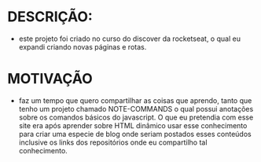 # DESCRIÇÃO:

* este projeto foi criado no curso do discover da rocketseat, o qual eu expandi criando novas páginas e rotas.

# MOTIVAÇÃO
* faz um tempo que quero compartilhar as coisas que aprendo, tanto que tenho um projeto chamado NOTE-COMMANDS o qual    possui anotações sobre os comandos básicos do javascript. O que eu pretendia com esse site era após aprender sobre HTML dinâmico usar esse conhecimento para criar uma especie de blog onde seriam postados esses conteúdos inclusive os links dos repositórios onde eu compartilho tal conhecimento.

